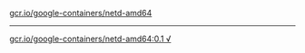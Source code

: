 [gcr.io/google-containers/netd-amd64](https://hub.docker.com/r/anjia0532/netd-amd64/tags/) 

----
[gcr.io/google-containers/netd-amd64:0.1 √](https://hub.docker.com/r/anjia0532/netd-amd64/tags/)

